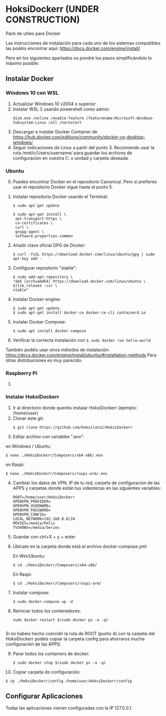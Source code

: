 # HoksiDockerr (UNDER CONSTRUCTION)
 Pack de utiles para Docker

Las instrucciones de instalación para cada uno de los sistemas compatibles las podéis encontrar aquí:
https://docs.docker.com/engine/install/

Pero en los siguientes apartados os pondré los pasos simplificándolo lo máximo posible:

## Instalar Docker

### Windows 10 con WSL

1. Actualizar Windows 10 v2004 o superior
2. Instalar WSL 2 usando powershell como admin: 
   ```
   dism.exe /online /enable-feature /featurename:Microsoft-Windows-Subsystem-Linux /all /norestart
   ```
3. Descargar e instalar Docker Container de https://hub.docker.com/editions/community/docker-ce-desktop-windows/
4. Seguir indicaciones de Linux a partir del punto 3. Recomiendo usar la ruta /mnt/c/Users/username/ para guardar los archivos de configuración en vuestra C: o unidad y carpeta deseada.

### Ubuntu
0. Puedes encontrar Docker en el repositorio Canonical. Pero si prefieres usar el repositorio Docker sigue hasta el punto 5.
1. Instalar repositorio Docker usando el Terminal:
   ```
   $ sudo apt-get update

   $ sudo apt-get install \
    apt-transport-https \
    ca-certificates \
    curl \
    gnupg-agent \
    software-properties-common
   ```

2. Añadir clave oficial GPG de Docker:
   ```
   $ curl -fsSL https://download.docker.com/linux/ubuntu/gpg | sudo apt-key add -
   ```

3. Configurar repositorio "stable":
   ```
   $ sudo add-apt-repository \
   "deb [arch=amd64] https://download.docker.com/linux/ubuntu \
   $(lsb_release -cs) \
   stable"
   ```

3. Instalar Docker-engine:
   ```
   $ sudo apt-get update
   $ sudo apt-get install docker-ce docker-ce-cli containerd.io
   ```  
5. Instalar Docker Compose:
   ```
   $ sudo apt install docker-compose
   ```

6. Verificar la correcta instalación con ``$ sudo docker run hello-world``


También podéis usar otros métodos de instalación:
https://docs.docker.com/engine/install/ubuntu/#installation-methods
Para otras distribuciones es muy parecido.

### Raspberry Pi
1. 


### Instalar HoksiDockerr

1. Ir al directorio donde queréis instalar HoksiDockerr (ejemplo: /home/user)
2. Clonar este git: 
   ```
   $ git clone https://github.com/hoksilato2/HoksiDockerr
   ```
3. Editar archivo con variables ".env":

  en Windows / Ubuntu:
   ```
   $ nano ./HoksiDockerr/Composers/x64-x86/.env
   ```
 en Raspi:
   ```
   $ nano ./HoksiDockerr/Composers/raspi-arm/.env
   ```  
   
4. Cambiar los datos de VPN, IP de tu red, carpeta de configuración de las APPS y carpetas donde están tus videotecas en las siguientes variables:

   ```
   ROOT=/home/user/HoksiDockerr
   OPENVPN_PROVIDER=   
   OPENVPN_USERNAME=   
   OPENVPN_PASSWORD=   
   OPENVPN_CONFIG=  
   LOCAL_NETWORK=192.168.0.0/24   
   MOVIES=/media/Pelis   
   TVSHOWS=/media/Series
   ```
   
5. Guardar con ctrl+X + y + enter
6. Ubícate en la carpeta donde está el archivo docker-compose.yml:

   En Win/Ubuntu:
   ```
   $ cd ./HoksiDockerr/Composers/x64-x86/
   ```
   En Raspi:
   ```
   $ cd ./HoksiDockerr/Composers/raspi-arm/
   ```   
   
7. Instalar compose:
   ```
   $ sudo docker-compose up -d
   ```
   
8. Reiniciar todos los contenedores:
   ```
   sudo docker restart $(sudo docker ps -a -q)
   
   
Si no habéis hecho coincidir la ruta de ROOT (punto 4) con la carpeta del HoksiDockerr podéis copiar la carpeta config para ahorraros mucha configuración de las APPS:
 
9. Parar todos los containers de docker:
   ```
   $ sudo docker stop $(sudo docker ps -a -q)
   ```
10. Copiar carpeta de configuración:
   ```
   $ cp ./HoksiDockerr/config /home/user/HoksiDockerr/config
   ```


## Configurar Aplicaciones

Todas las aplicaciones vienen configuradas con la IP 127.0.0.1.

